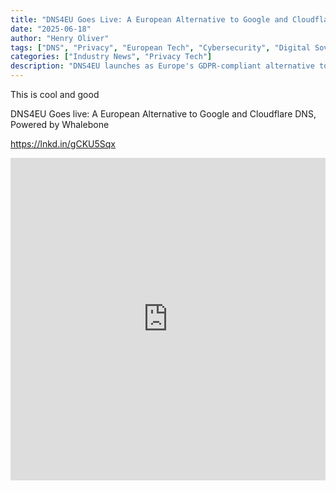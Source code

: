 ```yaml
---
title: "DNS4EU Goes Live: A European Alternative to Google and Cloudflare DNS"
date: "2025-06-18"
author: "Henry Oliver"
tags: ["DNS", "Privacy", "European Tech", "Cybersecurity", "Digital Sovereignty"]
categories: ["Industry News", "Privacy Tech"]
description: "DNS4EU launches as Europe's GDPR-compliant alternative to Big Tech DNS providers, offering enhanced privacy and security for EU users."
---
```


This is cool and good

DNS4EU Goes live: A European Alternative to Google and Cloudflare DNS, Powered by Whalebone

https://lnkd.in/gCKU5Sqx

<div class="social-embeds">
<div class="linkedin-embed">
<iframe src="https://www.linkedin.com/embed/feed/update/urn:li:share:7340961947695071233?collapsed=1" height="516" width="504" frameborder="0" allowfullscreen="" title="Embedded post"></iframe>
</div>
</div>